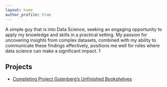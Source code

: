 ```yaml
---
layout: home
author_profile: true
---
```


A simple guy that is into Data Science, seeking an engaging opportunity to apply my knowledge and skills in a practical setting.
My passion for uncovering insights from complex datasets, combined with my ability to communicate these findings effectively,
positions me well for roles where data science can make a significant impact.  1

## Projects

- [Completing Project Gutenberg’s Unfinished Bookshelves](/2024/06/16/project-gutenberg/)

